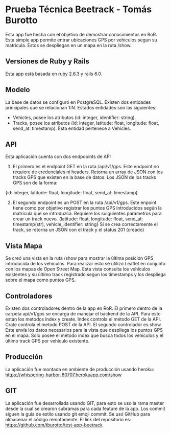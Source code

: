 # Prueba Técnica Beetrack - Tomás Burotto

Esta app fue hecha con el objetivo de demostrar conocimientos en RoR. Esta simple app permite entrar ubicaciones GPS por vehículos segun su matricula. Estos se despliegan en un mapa en la ruta /show.

## Versiones de Ruby y Rails
Esta app está basada en ruby 2.6.3 y rails 6.0.

## Modelo
La base de datos se configuró en PostgreSQL. Existen dos entidades principales que se relacionan 1:N. Estados entidades son las siguientes:
- Vehicles, posee los atributos (id: integer, identifier: string). 
- Tracks, posee los atributos (id: integer, latitude: float, longitude: float, send_at: timestamp). Esta entidad pertenece a Vehicles.

## API
Esta aplicación cuenta con dos endpooints de API
1. El primero es el endpoint GET en la ruta /api/v1/gps. Este endpoint no requiere de credenciales ni headers. Retorna un array de JSON con los tracks GPS que existen en la base de datos. Los JSON de los tracks GPS son de la forma:

{id: integer, latitude: float, longitude: float, send_at: timestamp}

2. El segundo endpoint es un POST en la ruta /api/v1/gps. Este enpoint tiene como por objetivo registrar los puntos GPS introducidos según la matrícula que se introduzca. Requiere los suiguientes parámetros para crear un track nuevo.
{latitude: float, longitude: float, send_at: timestamp(str), vehicle_identifier: string}
Si se crea correctamente el track, se retorna un JSON con el track y el status 201 (creado)

## Vista Mapa
Se creó una vista en la ruta /show para mostrar la última posición GPS introducida de los vehículos. Para realizar esto se utilizó Leaflet en conjunto con los mapas de Open Street Map. Esta vista consulta los vehículos existentes y su último track registrado segun los timestamps y los despliega sobre el mapa como puntos GPS. 

## Controladores
Existen dos controladores dentro de la app en RoR. El primero dentro de la carpeta api/v1/gps se encarga de manejar el backend de la API. Para esto estan los metodos index y create. Index controla el método GET de la API. Crate controla el metodo POST de la API. El segundo controlador es show. Este envía los datos necesarios para la vista que despliega los puntos GPS en el mapa. Solo posee el método index que busca todos los vehiculos y el último track GPS por vehículo existente. 

## Producción
La aplicación fue montada en ambiente de producción usando heroku: https://whispering-harbor-60707.herokuapp.com/show

## GIT
La aplicación fue desarrollada usando GIT, para esto se uso la rama master desde la cual se crearon subramas para cada feature de la app. Los commit siguen la guia de estilo usando git emoji commit. Se usó GitHub para almacenar el código remotamente. El link del repositorio es: https://github.com/tburotto/test-app-beetrack